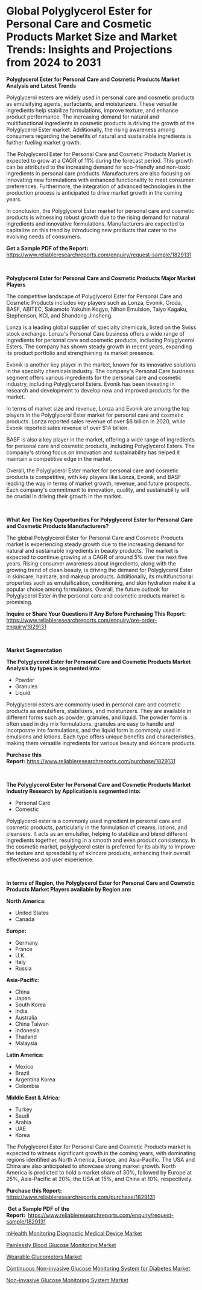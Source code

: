 <p><h1>Global Polyglycerol Ester for Personal Care and Cosmetic Products Market Size and Market Trends: Insights and Projections from 2024 to 2031</h1></p><p><strong>Polyglycerol Ester for Personal Care and Cosmetic Products Market Analysis and Latest Trends</strong></p>
<p><p>Polyglycerol esters are widely used in personal care and cosmetic products as emulsifying agents, surfactants, and moisturizers. These versatile ingredients help stabilize formulations, improve texture, and enhance product performance. The increasing demand for natural and multifunctional ingredients in cosmetic products is driving the growth of the Polyglycerol Ester market. Additionally, the rising awareness among consumers regarding the benefits of natural and sustainable ingredients is further fueling market growth.</p><p>The Polyglycerol Ester for Personal Care and Cosmetic Products Market is expected to grow at a CAGR of 11% during the forecast period. This growth can be attributed to the increasing demand for eco-friendly and non-toxic ingredients in personal care products. Manufacturers are also focusing on innovating new formulations with enhanced functionality to meet consumer preferences. Furthermore, the integration of advanced technologies in the production process is anticipated to drive market growth in the coming years.</p><p>In conclusion, the Polyglycerol Ester market for personal care and cosmetic products is witnessing robust growth due to the rising demand for natural ingredients and innovative formulations. Manufacturers are expected to capitalize on this trend by introducing new products that cater to the evolving needs of consumers.</p></p>
<p><strong>Get a Sample PDF of the Report:&nbsp;</strong> <a href="https://www.reliableresearchreports.com/enquiry/request-sample/1829131">https://www.reliableresearchreports.com/enquiry/request-sample/1829131</a></p>
<p>&nbsp;</p>
<p><strong>Polyglycerol Ester for Personal Care and Cosmetic Products Major Market Players</strong></p>
<p><p>The competitive landscape of Polyglycerol Ester for Personal Care and Cosmetic Products includes key players such as Lonza, Evonik, Croda, BASF, ABITEC, Sakamoto Yakuhin Kogyo, Nihon Emulsion, Taiyo Kagaku, Stephenson, KCI, and Shandong Jinsheng.</p><p>Lonza is a leading global supplier of specialty chemicals, listed on the Swiss stock exchange. Lonza's Personal Care business offers a wide range of ingredients for personal care and cosmetic products, including Polyglycerol Esters. The company has shown steady growth in recent years, expanding its product portfolio and strengthening its market presence.</p><p>Evonik is another key player in the market, known for its innovative solutions in the specialty chemicals industry. The company's Personal Care business segment offers various ingredients for the personal care and cosmetic industry, including Polyglycerol Esters. Evonik has been investing in research and development to develop new and improved products for the market.</p><p>In terms of market size and revenue, Lonza and Evonik are among the top players in the Polyglycerol Ester market for personal care and cosmetic products. Lonza reported sales revenue of over $6 billion in 2020, while Evonik reported sales revenue of over $14 billion.</p><p>BASF is also a key player in the market, offering a wide range of ingredients for personal care and cosmetic products, including Polyglycerol Esters. The company's strong focus on innovation and sustainability has helped it maintain a competitive edge in the market.</p><p>Overall, the Polyglycerol Ester market for personal care and cosmetic products is competitive, with key players like Lonza, Evonik, and BASF leading the way in terms of market growth, revenue, and future prospects. Each company's commitment to innovation, quality, and sustainability will be crucial in driving their growth in the market.</p></p>
<p>&nbsp;</p>
<p><strong>What Are The Key Opportunities For Polyglycerol Ester for Personal Care and Cosmetic Products Manufacturers?</strong></p>
<p><p>The global Polyglycerol Ester for Personal Care and Cosmetic Products market is experiencing steady growth due to the increasing demand for natural and sustainable ingredients in beauty products. The market is expected to continue growing at a CAGR of around 5% over the next five years. Rising consumer awareness about ingredients, along with the growing trend of clean beauty, is driving the demand for Polyglycerol Ester in skincare, haircare, and makeup products. Additionally, its multifunctional properties such as emulsification, conditioning, and skin hydration make it a popular choice among formulators. Overall, the future outlook for Polyglycerol Ester in the personal care and cosmetic products market is promising.</p></p>
<p><strong>Inquire or Share Your Questions If Any Before Purchasing This Report:</strong> <a href="https://www.reliableresearchreports.com/enquiry/pre-order-enquiry/1829131">https://www.reliableresearchreports.com/enquiry/pre-order-enquiry/1829131</a></p>
<p>&nbsp;</p>
<p><strong>Market Segmentation</strong></p>
<p><strong>The Polyglycerol Ester for Personal Care and Cosmetic Products Market Analysis by types is segmented into:</strong></p>
<p><ul><li>Powder</li><li>Granules</li><li>Liquid</li></ul></p>
<p><p>Polyglycerol esters are commonly used in personal care and cosmetic products as emulsifiers, stabilizers, and moisturizers. They are available in different forms such as powder, granules, and liquid. The powder form is often used in dry mix formulations, granules are easy to handle and incorporate into formulations, and the liquid form is commonly used in emulsions and lotions. Each type offers unique benefits and characteristics, making them versatile ingredients for various beauty and skincare products.</p></p>
<p><strong>Purchase this Report:&nbsp;</strong><a href="https://www.reliableresearchreports.com/purchase/1829131">https://www.reliableresearchreports.com/purchase/1829131</a></p>
<p>&nbsp;</p>
<p><strong>The Polyglycerol Ester for Personal Care and Cosmetic Products Market Industry Research by Application is segmented into:</strong></p>
<p><ul><li>Personal Care</li><li>Comestic</li></ul></p>
<p><p>Polyglycerol ester is a commonly used ingredient in personal care and cosmetic products, particularly in the formulation of creams, lotions, and cleansers. It acts as an emulsifier, helping to stabilize and blend different ingredients together, resulting in a smooth and even product consistency. In the cosmetic market, polyglycerol ester is preferred for its ability to improve the texture and spreadability of skincare products, enhancing their overall effectiveness and user experience.</p></p>
<p>&nbsp;</p>
<p><strong>In terms of Region, the Polyglycerol Ester for Personal Care and Cosmetic Products Market Players available by Region are:</strong></p>
<p>
    <p> <strong> North America: </strong>
        <ul>
            <li>United States</li>
            <li>Canada</li>
        </ul>
        </p> 
    <p> <strong> Europe: </strong>
        <ul>
            <li>Germany</li>
            <li>France</li>
            <li>U.K.</li>
            <li>Italy</li>
            <li>Russia</li>
        </ul>
        </p> 
    <p> <strong> Asia-Pacific: </strong>
        <ul>
            <li>China</li>
            <li>Japan</li>
            <li>South Korea</li>
            <li>India</li>
            <li>Australia</li>
            <li>China Taiwan</li>
            <li>Indonesia</li>
            <li>Thailand</li>
            <li>Malaysia</li>
        </ul>
        </p> 
    <p> <strong> Latin America: </strong>
        <ul>
            <li>Mexico</li>
            <li>Brazil</li>
            <li>Argentina Korea</li>
            <li>Colombia</li>
        </ul>
        </p> 
    <p> <strong> Middle East & Africa: </strong>
        <ul>
            <li>Turkey</li>
            <li>Saudi</li>
            <li>Arabia</li>
            <li>UAE</li>
            <li>Korea</li>
        </ul>
    </p>
    </p>
<p><p>The Polyglycerol Ester for Personal Care and Cosmetic Products market is expected to witness significant growth in the coming years, with dominating regions identified as North America, Europe, and Asia-Pacific. The USA and China are also anticipated to showcase strong market growth. North America is predicted to hold a market share of 30%, followed by Europe at 25%, Asia-Pacific at 20%, the USA at 15%, and China at 10%, respectively.</p></p>
<p><strong>Purchase this Report: </strong><a href="https://www.reliableresearchreports.com/purchase/1829131">https://www.reliableresearchreports.com/purchase/1829131</a></p>
<p>&nbsp;<strong>Get a Sample PDF of the Report:&nbsp;&nbsp;</strong><a href="https://www.reliableresearchreports.com/enquiry/request-sample/1829131">https://www.reliableresearchreports.com/enquiry/request-sample/1829131</a></p>
<p><strong></strong></p>
<p><p><a href="https://github.com/johnbach50/Market-Research-Report-List-2/blob/main/mhealth-monitoring-diagnostic-medical-device-market.md">mHealth Monitoring Diagnostic Medical Device Market</a></p><p><a href="https://github.com/lylyparadise/Market-Research-Report-List-2/blob/main/painlessly-blood-glucose-monitoring-market.md">Painlessly Blood Glucose Monitoring Market</a></p><p><a href="https://github.com/wusalecollins540tpqoz/Market-Research-Report-List-1/blob/main/wearable-glucometers-market.md">Wearable Glucometers Market</a></p><p><a href="https://github.com/pjcfca/Market-Research-Report-List-1/blob/main/continuous-non-invasive-glucose-monitoring-system-for-diabetes-market.md">Continuous Non-invasive Glucose Monitoring System for Diabetes Market</a></p><p><a href="https://github.com/kathiaseamanalvaradovlprc2h/Market-Research-Report-List-1/blob/main/non-invasive-glucose-monitoring-system-market.md">Non-invasive Glucose Monitoring System Market</a></p></p>